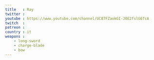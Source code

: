 ```yaml
---
title   : Ray
twitter : 
youtube : https://www.youtube.com/channel/UC87FZaokGI-J0E2fslG6TcA
twitch  : 
patreon : 
country : it
weapons :
    - long-sword
    - charge-blade
    - bow
---
```


